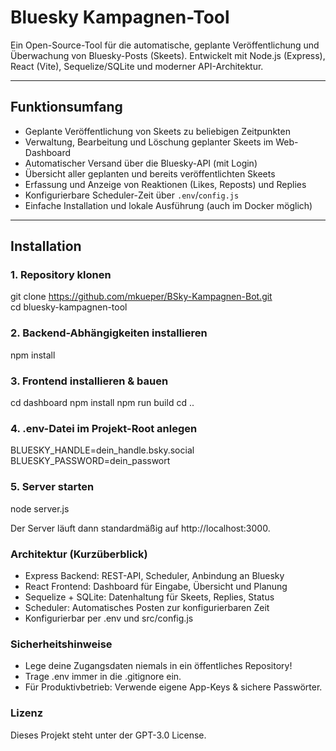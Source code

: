 # Bluesky Kampagnen-Tool

Ein Open-Source-Tool für die automatische, geplante Veröffentlichung und Überwachung von Bluesky-Posts (Skeets). Entwickelt mit Node.js (Express), React (Vite), Sequelize/SQLite und moderner API-Architektur.

---

## Funktionsumfang

- Geplante Veröffentlichung von Skeets zu beliebigen Zeitpunkten
- Verwaltung, Bearbeitung und Löschung geplanter Skeets im Web-Dashboard
- Automatischer Versand über die Bluesky-API (mit Login)
- Übersicht aller geplanten und bereits veröffentlichten Skeets
- Erfassung und Anzeige von Reaktionen (Likes, Reposts) und Replies
- Konfigurierbare Scheduler-Zeit über `.env`/`config.js`
- Einfache Installation und lokale Ausführung (auch im Docker möglich)

---

## Installation

### 1. Repository klonen

git clone https://github.com/mkueper/BSky-Kampagnen-Bot.git  
cd bluesky-kampagnen-tool

### 2. Backend-Abhängigkeiten installieren

npm install

### 3. Frontend installieren & bauen

cd dashboard
npm install
npm run build
cd ..

### 4. .env-Datei im Projekt-Root anlegen

BLUESKY_HANDLE=dein_handle.bsky.social  
BLUESKY_PASSWORD=dein_passwort

### 5. Server starten

node server.js

Der Server läuft dann standardmäßig auf http://localhost:3000.


### Architektur (Kurzüberblick)

- Express Backend: REST-API, Scheduler, Anbindung an Bluesky
- React Frontend: Dashboard für Eingabe, Übersicht und Planung
- Sequelize + SQLite: Datenhaltung für Skeets, Replies, Status
- Scheduler: Automatisches Posten zur konfigurierbaren Zeit
- Konfigurierbar per .env und src/config.js

### Sicherheitshinweise

- Lege deine Zugangsdaten niemals in ein öffentliches Repository!
- Trage .env immer in die .gitignore ein.
- Für Produktivbetrieb: Verwende eigene App-Keys & sichere Passwörter.

### Lizenz

Dieses Projekt steht unter der GPT-3.0 License.